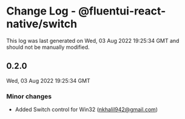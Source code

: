 # Change Log - @fluentui-react-native/switch

This log was last generated on Wed, 03 Aug 2022 19:25:34 GMT and should not be manually modified.

<!-- Start content -->

## 0.2.0

Wed, 03 Aug 2022 19:25:34 GMT

### Minor changes

- Added Switch control for Win32 (nkhalil942@gmail.com)

